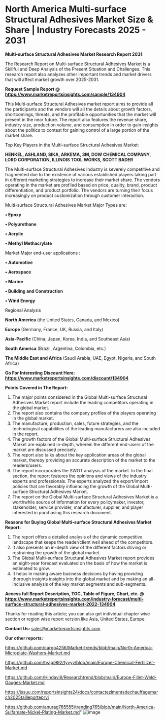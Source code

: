 # North America Multi-surface Structural Adhesives Market Size & Share | Industry Forecasts 2025 - 2031

<strong>Multi-surface Structural Adhesives Market Research Report 2031</strong>

The Research Report on Multi-surface Structural Adhesives Market is a Skillful and Deep Analysis of the Present Situation and Challenges. This research report also analyzes other important trends and market drivers that will affect market growth over 2025-2031.

<strong>Request Sample Report @ <a href=https://www.marketreportsinsights.com/sample/134904>https://www.marketreportsinsights.com/sample/134904</a></strong>

This Multi-surface Structural Adhesives market report aims to provide all the participants and the vendors will all the details about growth factors, shortcomings, threats, and the profitable opportunities that the market will present in the near future. The report also features the revenue share, industry size, production volume, and consumption in order to gain insights about the politics to contest for gaining control of a large portion of the market share.

Top Key Players in the Multi-surface Structural Adhesives Market:

<strong>HENKEL, ASHLAND, SIKA, ARKEMA, 3M, DOW CHEMICAL COMPANY, LORD CORPORATION, ILLINOIS TOOL WORKS, SCOTT BADER</strong>

The Multi-surface Structural Adhesives Industry is severely competitive and fragmented due to the existence of various established players taking part in different marketing strategies to increase their market share. The vendors operating in the market are profiled based on price, quality, brand, product differentiation, and product portfolio. The vendors are turning their focus increasingly on product customization through customer interaction.

Multi-surface Structural Adhesives Market Major Types are:

<strong>• Epoxy

• Polyurethane

• Acrylic

• Methyl Methacrylate</strong>

Market Major end-user applications :

<strong>• Automotive

• Aerospace

• Marine

• Building and Construction

• Wind Energy</strong>

Regional Analysis

</u><strong><b>North America</b></strong> (the United States, Canada, and Mexico)

<strong><b>Europe </b></strong>(Germany, France, UK, Russia, and Italy)

<strong><b>Asia-Pacific</b></strong> (China, Japan, Korea, India, and Southeast Asia)

<strong><b>South America</b></strong> (Brazil, Argentina, Colombia, etc.)

<strong><b>The Middle East and Africa</b></strong> (Saudi Arabia, UAE, Egypt, Nigeria, and South Africa)

<strong>Go For Interesting Discount Here: <a href=https://www.marketreportsinsights.com/discount/134904>https://www.marketreportsinsights.com/discount/134904</a></strong>

<strong>Points Covered in The Report:</strong>
<ol>
  <li>The major points considered in the Global Multi-surface Structural Adhesives Market report include the leading competitors operating in the global market.</li>
  <li>The report also contains the company profiles of the players operating in the global market.</li>
  <li>The manufacture, production, sales, future strategies, and the technological capabilities of the leading manufacturers are also included in the report.</li>
  <li>The growth factors of the Global Multi-surface Structural Adhesives Market are explained in-depth, wherein the different end-users of the market are discussed precisely.</li>
  <li>The report also talks about the key application areas of the global market, thereby providing an accurate description of the market to the readers/users.</li>
  <li>The report incorporates the SWOT analysis of the market. In the final section, the report features the opinions and views of the industry experts and professionals. The experts analyzed the export/import policies that are favorably influencing the growth of the Global Multi-surface Structural Adhesives Market.</li>
  <li>The report on the Global Multi-surface Structural Adhesives Market is a worthwhile source of information for every policymaker, investor, stakeholder, service provider, manufacturer, supplier, and player interested in purchasing this research document.</li>
</ol>
<strong>Reasons for Buying Global Multi-surface Structural Adhesives Market Report:</strong>

<ol>
  <li>The report offers a detailed analysis of the dynamic competitive landscape that keeps the reader/client well ahead of the competitors.</li>
  <li>It also presents an in-depth view of the different factors driving or restraining the growth of the global market.</li>
  <li>The Global Multi-surface Structural Adhesives Market report provides an eight-year forecast evaluated on the basis of how the market is estimated to grow.</li>
  <li>It helps in making aware business decisions by having providing thorough insights insights into the global market and by making an all-inclusive analysis of the key market segments and sub-segments.</li>
</ol>
<strong>Access full Report Description, TOC, Table of Figure, Chart, etc. @ <a href=https://www.marketreportsinsights.com/industry-forecast/multi-surface-structural-adhesives-market-2022-134904>https://www.marketreportsinsights.com/industry-forecast/multi-surface-structural-adhesives-market-2022-134904</a></strong>


Thanks for reading this article; you can also get individual chapter wise section or region wise report version like Asia, United States, Europe.

<strong>Contact Us:</strong>
sales@marketreportsinsights.com

<strong>Our other reports:</strong>

<a href=https://github.com/cargo4256/Market-trends/blob/main/North-America-Microplate-Washers-Market.md>https://github.com/cargo4256/Market-trends/blob/main/North-America-Microplate-Washers-Market.md</a>

<a href=https://github.com/tyagi992/tyyyy/blob/main/Europe-Chemical-Fertilizer-Market.md>https://github.com/tyagi992/tyyyy/blob/main/Europe-Chemical-Fertilizer-Market.md</a>

<a href=https://github.com/Hindavi9/Researchtrend/blob/main/Europe-Fillet-Weld-Gauges-Market.md>https://github.com/Hindavi9/Researchtrend/blob/main/Europe-Fillet-Weld-Gauges-Market.md</a>

<a href=https://issuu.com/reportsinsights24/docs/contactezlmentsdechauffagemarch2025tailleporteprvi>https://issuu.com/reportsinsights24/docs/contactezlmentsdechauffagemarch2025tailleporteprvi</a>

<a href=https://github.com/anurag765555/trending765/blob/main/North-America-Sulfamate-Nickel-Plating-Market.md>https://github.com/anurag765555/trending765/blob/main/North-America-Sulfamate-Nickel-Plating-Market.md</a>"
![image](https://github.com/user-attachments/assets/3a9c8077-de87-41f9-9e2f-b6cceb7489c5)
